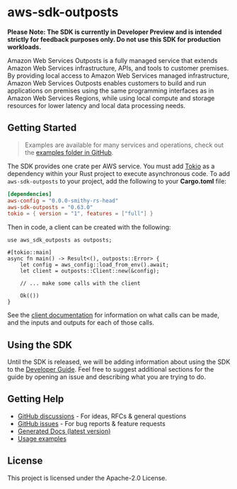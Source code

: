 # aws-sdk-outposts

**Please Note: The SDK is currently in Developer Preview and is intended strictly for
feedback purposes only. Do not use this SDK for production workloads.**

Amazon Web Services Outposts is a fully managed service that extends Amazon Web Services infrastructure, APIs, and tools to customer premises. By providing local access to Amazon Web Services managed infrastructure, Amazon Web Services Outposts enables customers to build and run applications on premises using the same programming interfaces as in Amazon Web Services Regions, while using local compute and storage resources for lower latency and local data processing needs.

## Getting Started

> Examples are available for many services and operations, check out the
> [examples folder in GitHub](https://github.com/awslabs/aws-sdk-rust/tree/main/examples).

The SDK provides one crate per AWS service. You must add [Tokio](https://crates.io/crates/tokio)
as a dependency within your Rust project to execute asynchronous code. To add `aws-sdk-outposts` to
your project, add the following to your **Cargo.toml** file:

```toml
[dependencies]
aws-config = "0.0.0-smithy-rs-head"
aws-sdk-outposts = "0.63.0"
tokio = { version = "1", features = ["full"] }
```

Then in code, a client can be created with the following:

```rust,no_run
use aws_sdk_outposts as outposts;

#[tokio::main]
async fn main() -> Result<(), outposts::Error> {
    let config = aws_config::load_from_env().await;
    let client = outposts::Client::new(&config);

    // ... make some calls with the client

    Ok(())
}
```

See the [client documentation](https://docs.rs/aws-sdk-outposts/latest/aws_sdk_outposts/client/struct.Client.html)
for information on what calls can be made, and the inputs and outputs for each of those calls.

## Using the SDK

Until the SDK is released, we will be adding information about using the SDK to the
[Developer Guide](https://docs.aws.amazon.com/sdk-for-rust/latest/dg/welcome.html). Feel free to suggest
additional sections for the guide by opening an issue and describing what you are trying to do.

## Getting Help

* [GitHub discussions](https://github.com/awslabs/aws-sdk-rust/discussions) - For ideas, RFCs & general questions
* [GitHub issues](https://github.com/awslabs/aws-sdk-rust/issues/new/choose) - For bug reports & feature requests
* [Generated Docs (latest version)](https://awslabs.github.io/aws-sdk-rust/)
* [Usage examples](https://github.com/awslabs/aws-sdk-rust/tree/main/examples)

## License

This project is licensed under the Apache-2.0 License.

